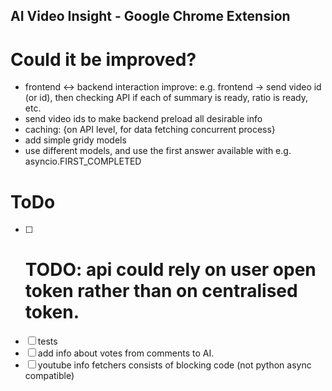 AI Video Insight - Google Chrome Extension
---

# Could it be improved?
- frontend <-> backend interaction improve: e.g. frontend -> send video id (or id), then checking API if each of summary 
is ready, ratio is ready, etc.
- send video ids to make backend preload all desirable info
- caching: {on API level, for data fetching concurrent process}
- add simple gridy models
- use different models, and use the first answer available with e.g. asyncio.FIRST_COMPLETED

# ToDo
- [ ] # TODO: api could rely on user open token rather than on centralised token.
- [ ] tests
- [ ] add info about votes from comments to AI.
- [ ] youtube info fetchers consists of blocking code (not python async compatible)